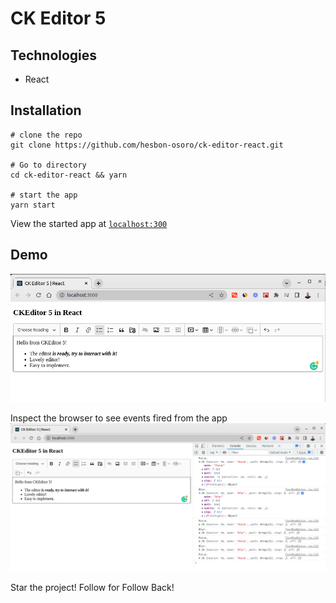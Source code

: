 # CK Editor 5

## Technologies

- React

## Installation

```code
# clone the repo
git clone https://github.com/hesbon-osoro/ck-editor-react.git

# Go to directory
cd ck-editor-react && yarn

# start the app
yarn start
```

View the started app at [`localhost:300`](http://localhost:3000/)

## Demo

[![CKEditor](assets/ck-editor.png)](https://ck-editor-react.netlify.app/)

Inspect the browser to see events fired from the app
[![Events](assets/ck-editor-events.png)](https://ck-editor-react.netlify.app/)

Star the project!
Follow for Follow Back!
